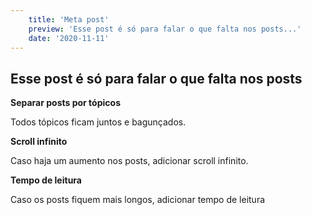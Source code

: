 ```yaml
---
    title: 'Meta post'
    preview: 'Esse post é só para falar o que falta nos posts...'
    date: '2020-11-11'   
---
```


## Esse post é só para falar o que falta nos posts

**Separar posts por tópicos**

Todos tópicos ficam juntos e bagunçados.

**Scroll infinito**

Caso haja um aumento nos posts, adicionar scroll infinito.

**Tempo de leitura**

Caso os posts fiquem mais longos, adicionar tempo de leitura
